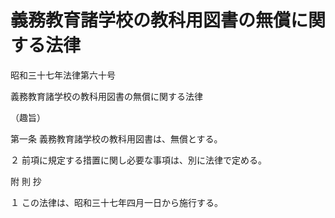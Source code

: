 # 義務教育諸学校の教科用図書の無償に関する法律

昭和三十七年法律第六十号

義務教育諸学校の教科用図書の無償に関する法律

（趣旨）

第一条 義務教育諸学校の教科用図書は、無償とする。

２ 前項に規定する措置に関し必要な事項は、別に法律で定める。

附 則 抄

１ この法律は、昭和三十七年四月一日から施行する。
